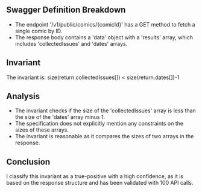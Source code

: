## Swagger Definition Breakdown
- The endpoint '/v1/public/comics/{comicId}' has a GET method to fetch a single comic by ID.
- The response body contains a 'data' object with a 'results' array, which includes 'collectedIssues' and 'dates' arrays.

## Invariant
The invariant is: size(return.collectedIssues[]) < size(return.dates[])-1

## Analysis
- The invariant checks if the size of the 'collectedIssues' array is less than the size of the 'dates' array minus 1.
- The specification does not explicitly mention any constraints on the sizes of these arrays.
- The invariant is reasonable as it compares the sizes of two arrays in the response.

## Conclusion
I classify this invariant as a true-positive with a high confidence, as it is based on the response structure and has been validated with 100 API calls.
